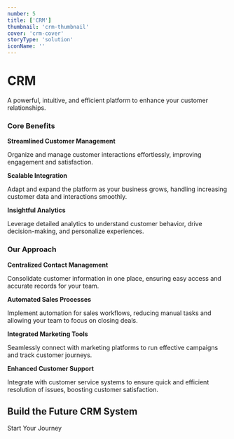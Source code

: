 ```yaml
---
number: 5
title: ['CRM']
thumbnail: 'crm-thumbnail'
cover: 'crm-cover'
storyType: 'solution'
iconName: ''
---
```


# CRM

A powerful, intuitive, and efficient platform to enhance your customer relationships.

### Core Benefits

**Streamlined Customer Management**

Organize and manage customer interactions effortlessly, improving engagement and satisfaction.

**Scalable Integration**

Adapt and expand the platform as your business grows, handling increasing customer data and interactions smoothly.

**Insightful Analytics**

Leverage detailed analytics to understand customer behavior, drive decision-making, and personalize experiences.

### Our Approach

**Centralized Contact Management**

Consolidate customer information in one place, ensuring easy access and accurate records for your team.

**Automated Sales Processes**

Implement automation for sales workflows, reducing manual tasks and allowing your team to focus on closing deals.

**Integrated Marketing Tools**

Seamlessly connect with marketing platforms to run effective campaigns and track customer journeys.

**Enhanced Customer Support**

Integrate with customer service systems to ensure quick and efficient resolution of issues, boosting customer satisfaction.

## Build the Future CRM System

Start Your Journey